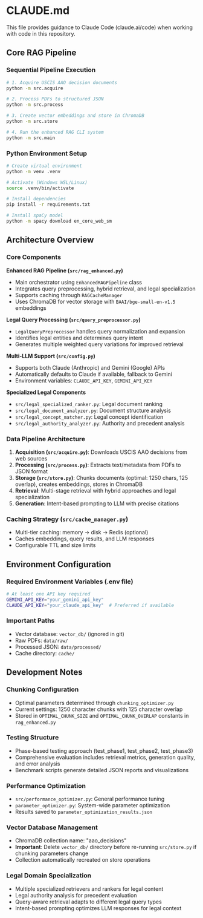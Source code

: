 # CLAUDE.md

This file provides guidance to Claude Code (claude.ai/code) when working with code in this repository.

## Core RAG Pipeline

### Sequential Pipeline Execution
```bash
# 1. Acquire USCIS AAO decision documents
python -m src.acquire

# 2. Process PDFs to structured JSON
python -m src.process

# 3. Create vector embeddings and store in ChromaDB
python -m src.store

# 4. Run the enhanced RAG CLI system
python -m src.main
```

### Python Environment Setup
```bash
# Create virtual environment
python -m venv .venv

# Activate (Windows WSL/Linux)
source .venv/bin/activate

# Install dependencies
pip install -r requirements.txt

# Install spaCy model
python -m spacy download en_core_web_sm
```

## Architecture Overview

### Core Components

**Enhanced RAG Pipeline (`src/rag_enhanced.py`)**
- Main orchestrator using `EnhancedRAGPipeline` class
- Integrates query preprocessing, hybrid retrieval, and legal specialization
- Supports caching through `RAGCacheManager`
- Uses ChromaDB for vector storage with `BAAI/bge-small-en-v1.5` embeddings

**Legal Query Processing (`src/query_preprocessor.py`)**
- `LegalQueryPreprocessor` handles query normalization and expansion
- Identifies legal entities and determines query intent
- Generates multiple weighted query variations for improved retrieval

**Multi-LLM Support (`src/config.py`)**
- Supports both Claude (Anthropic) and Gemini (Google) APIs
- Automatically defaults to Claude if available, fallback to Gemini
- Environment variables: `CLAUDE_API_KEY`, `GEMINI_API_KEY`

**Specialized Legal Components**
- `src/legal_specialized_ranker.py`: Legal document ranking
- `src/legal_document_analyzer.py`: Document structure analysis  
- `src/legal_concept_matcher.py`: Legal concept identification
- `src/legal_authority_analyzer.py`: Authority and precedent analysis

### Data Pipeline Architecture

1. **Acquisition (`src/acquire.py`)**: Downloads USCIS AAO decisions from web sources
2. **Processing (`src/process.py`)**: Extracts text/metadata from PDFs to JSON format
3. **Storage (`src/store.py`)**: Chunks documents (optimal: 1250 chars, 125 overlap), creates embeddings, stores in ChromaDB
4. **Retrieval**: Multi-stage retrieval with hybrid approaches and legal specialization
5. **Generation**: Intent-based prompting to LLM with precise citations

### Caching Strategy (`src/cache_manager.py`)
- Multi-tier caching: memory → disk → Redis (optional)
- Caches embeddings, query results, and LLM responses
- Configurable TTL and size limits

## Environment Configuration

### Required Environment Variables (.env file)
```bash
# At least one API key required
GEMINI_API_KEY="your_gemini_api_key"
CLAUDE_API_KEY="your_claude_api_key"  # Preferred if available
```

### Important Paths
- Vector database: `vector_db/` (ignored in git)
- Raw PDFs: `data/raw/`
- Processed JSON: `data/processed/`
- Cache directory: `cache/`

## Development Notes

### Chunking Configuration
- Optimal parameters determined through `chunking_optimizer.py`
- Current settings: 1250 character chunks with 125 character overlap
- Stored in `OPTIMAL_CHUNK_SIZE` and `OPTIMAL_CHUNK_OVERLAP` constants in `rag_enhanced.py`

### Testing Structure
- Phase-based testing approach (test_phase1, test_phase2, test_phase3)
- Comprehensive evaluation includes retrieval metrics, generation quality, and error analysis
- Benchmark scripts generate detailed JSON reports and visualizations

### Performance Optimization
- `src/performance_optimizer.py`: General performance tuning
- `parameter_optimizer.py`: System-wide parameter optimization
- Results saved to `parameter_optimization_results.json`

### Vector Database Management
- ChromaDB collection name: "aao_decisions"  
- **Important**: Delete `vector_db/` directory before re-running `src/store.py` if chunking parameters change
- Collection automatically recreated on store operations

### Legal Domain Specialization
- Multiple specialized retrievers and rankers for legal content
- Legal authority analysis for precedent evaluation  
- Query-aware retrieval adapts to different legal query types
- Intent-based prompting optimizes LLM responses for legal context